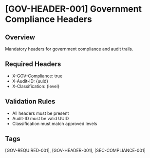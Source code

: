 # [GOV-HEADER-001] Government Compliance Headers

## Overview
Mandatory headers for government compliance and audit trails.

## Required Headers
- X-GOV-Compliance: true
- X-Audit-ID: {uuid}
- X-Classification: {level}

## Validation Rules
- All headers must be present
- Audit-ID must be valid UUID
- Classification must match approved levels

## Tags
[GOV-REQUIRED-001], [GOV-HEADER-001], [SEC-COMPLIANCE-001]
